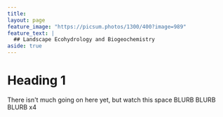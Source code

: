 ```yaml
---
title: 
layout: page
feature_image: "https://picsum.photos/1300/400?image=989"
feature_text: |
  ## Landscape Ecohydrology and Biogeochemistry
aside: true
---
```


# Heading 1
There isn't much going on here yet, but watch this space BLURB BLURB BLURB x4

